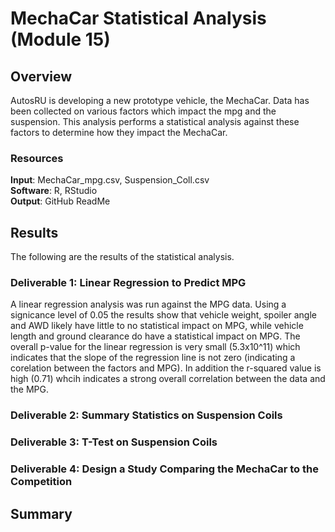 # MechaCar Statistical Analysis (Module 15)

## Overview
AutosRU is developing a new prototype vehicle, the MechaCar. Data has been collected on various factors which impact the mpg and the suspension. This analysis performs a statistical analysis against these factors to determine how they impact the MechaCar.

### Resources
**Input**: MechaCar_mpg.csv, Suspension_Coll.csv <br/>
**Software**: R, RStudio <br/>
**Output**: GitHub ReadMe <br/>

## Results
The following are the results of the statistical analysis.

### Deliverable 1: Linear Regression to Predict MPG
A linear regression analysis was run against the MPG data. Using a signicance level of 0.05 the results show that vehicle weight, spoiler angle and AWD likely have little to no statistical impact on MPG, while vehicle length and ground clearance do have a statistical impact on MPG. The overall p-value for the linear regression is very small (5.3x10^11) which indicates that the slope of the regression line is not zero (indicating a corelation between the factors and MPG). In addition the r-squared value is high (0.71) whcih indicates a strong overall correlation between the data and the MPG. 

### Deliverable 2: Summary Statistics on Suspension Coils
### Deliverable 3: T-Test on Suspension Coils
### Deliverable 4: Design a Study Comparing the MechaCar to the Competition

## Summary
